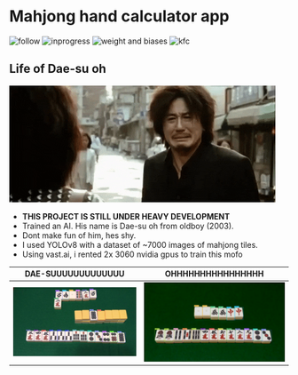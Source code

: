 # Mahjong hand calculator app
![follow](https://img.shields.io/github/followers/DrCheeseFace.svg?style=social&label=Follow&maxAge=2592000)
![inprogress](https://img.shields.io/badge/pre%20alpha-FF1111)
![weight and biases](https://img.shields.io/badge/Weights_&_Biases-FFBE00?style=for-the-badge&logo=WeightsAndBiases&logoColor=white)
![kfc](https://img.shields.io/badge/KFC-F40027?style=for-the-badge&logo=kfc&logoColor=white)

## Life of Dae-su oh
![daesuoh](./readmeAssets/oldboy.gif)
 - **THIS PROJECT IS STILL UNDER HEAVY DEVELOPMENT**
 - Trained an AI. His name is Dae-su oh from oldboy (2003). 
 - Dont make fun of him, hes shy.
 - I used YOLOv8 with a dataset of ~7000 images of mahjong tiles. 
 - Using vast.ai, i rented 2x 3060 nvidia gpus to train this mofo

 DAE-SUUUUUUUUUUUUU        | OHHHHHHHHHHHHHHHH 
:-------------------------:|:-------------------------:
![lee woo-jin in action](./readmeAssets/example.jpg) | ![Alt Text](./readmeAssets/example1.jpg)
